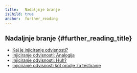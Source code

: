 ```yaml
---
title:   Nadaljnje branje
isChild: true
anchor:  further_reading
---
```


## Nadaljnje branje {#further_reading_title}

* [Kaj je injiciranje odvisnosti?](http://fabien.potencier.org/article/11/what-is-dependency-injection)
* [Injiciranje odvisnosti: Analogija](https://mwop.net/blog/260-Dependency-Injection-An-analogy.html)
* [Injiciranje odvisnosti: Huh?](https://code.tutsplus.com/tutorials/dependency-injection-huh--net-26903)
* [Injiciranje odvisnosti kot orodje za testiranje](https://medium.com/philipobenito/dependency-injection-as-a-tool-for-testing-902c21c147f1)
